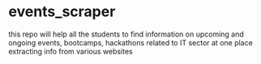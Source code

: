 # events_scraper
this repo will help all the students to find information on upcoming and ongoing events, bootcamps, hackathons related to IT sector at one place extracting info from various websites
